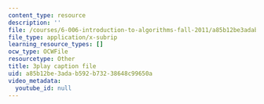 ```yaml
---
content_type: resource
description: ''
file: /courses/6-006-introduction-to-algorithms-fall-2011/a85b12be3adab592b73238648c99650a_eCaXlAaN2uE.srt
file_type: application/x-subrip
learning_resource_types: []
ocw_type: OCWFile
resourcetype: Other
title: 3play caption file
uid: a85b12be-3ada-b592-b732-38648c99650a
video_metadata:
  youtube_id: null
---
```

